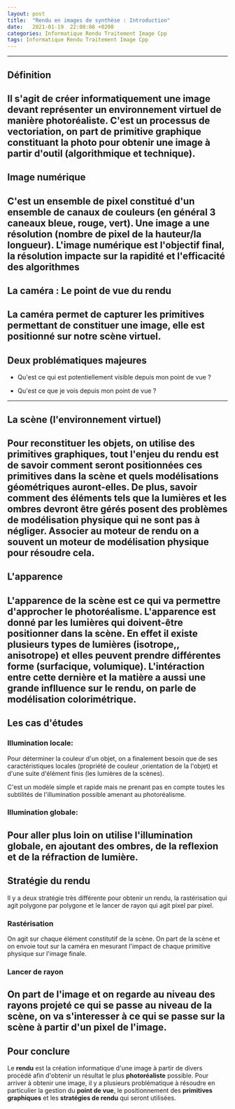 ```yaml
---
layout: post
title:  "Rendu en images de synthèse : Introduction"
date:   2021-01-19  22:00:08 +0200
categories: Informatique Rendu Traitement Image Cpp
tags: Informatique Rendu Traitement Image Cpp
---
```


------------------------------
## Définition 

Il s'agit de créer informatiquement une image devant représenter un environnement virtuel de manière photoréaliste.
C'est un processus de vectoriation, on part de primitive graphique constituant la photo pour obtenir une image à partir d'outil (algorithmique et technique).
---------------------------------
## Image numérique

C'est un ensemble de pixel constitué d'un ensemble de canaux de couleurs (en général 3 caneaux bleue, rouge, vert).
Une image a une résolution (nombre de pixel de la hauteur/la longueur).
L'image numérique est l'objectif final, la résolution impacte sur la rapidité et l'efficacité des algorithmes
--------------------------------
## La caméra : Le point de vue du rendu 
La caméra permet de capturer les primitives permettant de constituer une image, elle est positionné sur notre scène virtuel.
-------------------------------------
## Deux problématiques majeures

- Qu'est ce qui est potentiellement visible depuis mon point de vue ?

- Qu'est ce que je vois depuis mon point de vue ?
------------------------------
## La scène (l'environnement virtuel)  

Pour reconstituer les objets, on utilise des **primitives graphiques**, tout l'enjeu du rendu est de savoir comment seront positionnées ces primitives dans la scène et quels modélisations géométriques auront-elles. 
De plus, savoir comment des éléments tels que la lumières et  les ombres devront être gérés posent des problèmes de modélisation physique qui ne sont pas à négliger. Associer au moteur de rendu on a souvent un moteur de modélisation physique pour résoudre cela.
-----------------------------------------
## L'apparence 

L'apparence de la scène est ce qui va permettre d'approcher le **photoréalisme**.
L'apparence est donné par les lumières qui doivent-être positionner dans la scène. En effet il existe plusieurs types de lumières (isotrope,, anisotrope) et elles peuvent prendre différentes forme (surfacique, volumique). L'intéraction entre cette dernière et la matière a aussi une grande inflluence sur le rendu, on parle de **modélisation colorimétrique**. 
---------------------------------------
## Les cas d'études 

### Illumination locale:
Pour déterminer la couleur d'un objet, on a finalement besoin que de ses caractéristiques locales (propriété de couleur ,orientation de la l'objet) et d'une suite d'élément finis (les lumières de la scènes). 

C'est un modèle simple et rapide mais ne prenant pas en compte toutes les subtilités de l'illumination possible amenant au photoréalisme.

### Illumination globale:
Pour aller plus loin on utilise l'illumination globale, en ajoutant des ombres, de la reflexion et de la réfraction de lumière.
----------------------------------------------
## Stratégie du rendu

Il y a deux stratégie très différente pour obtenir un rendu, la rastérisation qui agit polygone par polygone et le lancer de rayon qui agit pixel par pixel.

### Rastérisation 
On agit sur chaque élément constitutif de la scène.
On part de la scène et on envoie tout sur la caméra en mesurant l'impact de chaque primitive physique sur l'image finale. 

### Lancer de rayon 
On part de l'image et on regarde au niveau des rayons projeté ce qui se passe au niveau de la scène,
on va s'interesser à ce qui se passe sur la scène à partir d'un pixel de l'image.
-----------------------------

## Pour conclure

Le **rendu** est la création informatique d'une image à partir de divers procédé afin d'obtenir un résultat le plus **photoréaliste** possible.
Pour arriver à obtenir une image, il y a plusieurs problématique à résoudre en particulier la gestion du **point de vue**, le positionnement des **primitives graphiques** et les **stratégies de rendu** qui seront utilisées.